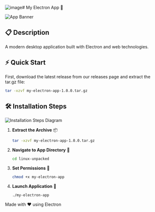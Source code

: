 ![image](https://github.com/user-attachments/assets/76aa7cca-f795-45e8-8ce5-84ae3e1fbb9f)# My Electron App 🚀

<img src="https://encrypted-tbn0.gstatic.com/images?q=tbn:ANd9GcTBEs8a-5j2CQMN5jnp-5sYCC816e4eI626Hw&s" alt="App Banner" />

## 📋 Description

A modern desktop application built with Electron and web technologies.

## ⚡ Quick Start

First, download the latest release from our releases page and extract the tar.gz file:

```bash
tar -xzvf my-electron-app-1.0.0.tar.gz
```

## 🛠️ Installation Steps

<img src="/api/placeholder/600/200" alt="Installation Steps Diagram" />

1. **Extract the Archive** 📦
   ```bash
   tar -xzvf my-electron-app-1.0.0.tar.gz
   ```

2. **Navigate to App Directory** 📂
   ```bash
   cd linux-unpacked
   ```

3. **Set Permissions** 🔐
   ```bash
   chmod +x my-electron-app
   ```

4. **Launch Application** 🚀
   ```bash
   ./my-electron-app
   ```

Made with ❤️ using Electron

